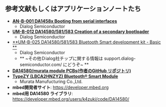 ## 参考文献もしくはアプリケーションノートたち
* [**AN-B-001 DA1458x
    Booting from serial interfaces**][0.3.1]
    * Dialog Semiconductor
* [**UM-B-012 DA14580/581/583
    Creation of a secondary bootloader**][0.3.2]
    * Dialog Semiconductor
* [**UM-B-025 DA14580/581/583
    Bluetooth Smart development kit - Basic **][0.3.3]
    * Dialog Semiconductor
    * ** ~その他Ｄialog社チップに関する情報は support.dialog-semiconductor.com/ にどうぞ~ **
* [**DA14580/murata module PCBs(作者のGitHub リポジトリ)**][0.3.4]
* [**TypeZY (LBCA2HNZYZ) Bluetooth® Smart Module**][0.3.5]
    * Murata Manufucturing Co.,Ltd.
* **mbed開発者サイト**: https://developer.mbed.org
* **mbed用 DA14580 ライブラリ**:
https://developer.mbed.org/users/k4zuki/code/DA14580/

[0.3.1]: http://support.dialog-semiconductor.com/resource/b-001-da14580-booting-serial-interfaces
[0.3.2]: http://support.dialog-semiconductor.com/resource/um-b-012-creation-secondary-boot-loader
[0.3.3]: http://support.dialog-semiconductor.com/resource/basic-dev-kit-um-b-025-da14580581583-bluetooth-smart-development-kit-sdk3
[0.3.4]: https://github.com/K4zuki/da14580
[0.3.5]: http://wireless.murata.com/eng/products/rf-modules-1/bluetooth/type-zy.html
